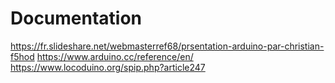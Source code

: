 # Documentation

https://fr.slideshare.net/webmasterref68/prsentation-arduino-par-christian-f5hod
https://www.arduino.cc/reference/en/
https://www.locoduino.org/spip.php?article247
